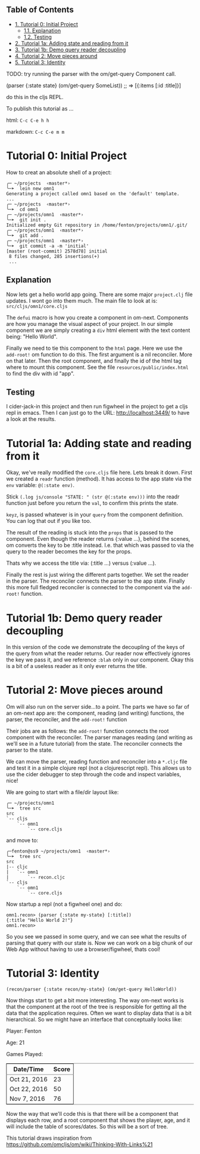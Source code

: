 <div id="table-of-contents">
<h2>Table of Contents</h2>
<div id="text-table-of-contents">
<ul>
<li><a href="#sec-1">1. Tutorial 0: Initial Project</a>
<ul>
<li><a href="#sec-1-1">1.1. Explanation</a></li>
<li><a href="#sec-1-2">1.2. Testing</a></li>
</ul>
</li>
<li><a href="#sec-2">2. Tutorial 1a: Adding state and reading from it</a></li>
<li><a href="#sec-3">3. Tutorial 1b: Demo query reader decoupling</a></li>
<li><a href="#sec-4">4. Tutorial 2: Move pieces around</a></li>
<li><a href="#sec-5">5. Tutorial 3: Identity</a></li>
</ul>
</div>
</div>

TODO: try running the parser with the om/get-query Component call.

(parser {:state state} (om/get-query SomeList))
;; => [{:items [:id :title]}]

do this in the cljs REPL.

To publish this tutorial as &#x2026;

html: `C-c C-e h h`

markdown: `C-c C-e m m`

# Tutorial 0: Initial Project<a id="sec-1" name="sec-1"></a>

How to creat an absolute shell of a project:

    ╭─ ~/projects  ‹master*› 
    ╰─➤  lein new omn1
    Generating a project called omn1 based on the 'default' template.
    ...
    ╭─ ~/projects  ‹master*› 
    ╰─➤  cd omn1
    ╭─ ~/projects/omn1  ‹master*› 
    ╰─➤  git init .
    Initialized empty Git repository in /home/fenton/projects/omn1/.git/
    ╭─ ~/projects/omn1  ‹master*› 
    ╰─➤  git add .
    ╭─ ~/projects/omn1  ‹master*› 
    ╰─➤  git commit -a -m 'initial'
    [master (root-commit) 2578d78] initial
     8 files changed, 285 insertions(+)
     ...

## Explanation<a id="sec-1-1" name="sec-1-1"></a>

Now lets get a hello world app going.  There are some major
`project.clj` file updates.  I wont go into them much.  The main file
to look at is: `src/cljs/omn1/core.cljs`

The `defui` macro is how you create a component in om-next.
Components are how you manage the visual aspect of your project.  In
our simple component we are simply creating a `div` html element with
the text content being: "Hello World".

Finally we need to tie this component to the `html` page.  Here we use
the `add-root!` om function to do this.  The first argument is
a nil reconciler.  More on that later.  Then the root component, and
finally the id of the html tag where to mount this component.  See the
file `resources/public/index.html` to find the div with id "app".

## Testing<a id="sec-1-2" name="sec-1-2"></a>

I cider-jack-in this project and then run figwheel in the project to
get a cljs repl in emacs.  Then I can just go to the URL:
<http://localhost:3449/> to have a look at the results.

# Tutorial 1a: Adding state and reading from it<a id="sec-2" name="sec-2"></a>

Okay, we've really modified the `core.cljs` file here.  Lets break it
down.  First we created a `readr` function (method).  It has access to
the app state via the `env` variable: `@(:state env)`.

Stick `(.log js/console "STATE: " (str @(:state env)))` into the readr
function just before you return the `val`, to confirm this prints the
state.

`keyz`, is passed whatever is in your `query` from the component
definition.  You can log that out if you like too.

The result of the reading is stuck into the `props` that is passed to
the component.  Even though the reader returns {:value &#x2026;}, behind
the scenes, om converts the key to be :title instead.  I.e. that which
was passed to via the query to the reader becomes the key for the
props.

Thats why we access the title via: (:title &#x2026;) versus (:value &#x2026;).

Finally the rest is just wiring the different parts together.  We set
the reader in the parser.  The reconciler connects the parser to the
app state.  Finally this more full fledged reconciler is connected to
the component via the `add-root!` function.

# Tutorial 1b: Demo query reader decoupling<a id="sec-3" name="sec-3"></a>

In this version of the code we demonstrate the decoupling of the keys
of the query from what the reader returns.  Our reader now effectively
ignores the key we pass it, and we reference `:blah` only in our
component.  Okay this is a bit of a useless reader as it only ever
returns the title.

# Tutorial 2: Move pieces around<a id="sec-4" name="sec-4"></a>

Om will also run on the server side&#x2026;to a point.  The parts we have
so far of an om-next app are: the component, reading (and writing)
functions, the parser, the reconciler, and the `add-root!` function

Their jobs are as follows: the `add-root!` function connects the root
component with the reconciler.  The parser manages reading (and
writing as we'll see in a future tutorial) from the state.  The
reconciler connects the parser to the state.

We can move the parser, reading function and reconciler into a
`*.cljc` file and test it in a simple clojure repl (not a
clojurescript repl).  This allows us to use the cider debugger to step
through the code and inspect variables, nice!

We are going to start with a file/dir layout like:

    ╭─ ~/projects/omn1
    ╰─➤  tree src
    src
    `-- cljs
        `-- omn1
            `-- core.cljs

and move to:

    ╭─fenton@ss9 ~/projects/omn1  ‹master*› 
    ╰─➤  tree src
    src
    |-- cljc
    |   `-- omn1
    |       `-- recon.cljc
    `-- cljs
        `-- omn1
            `-- core.cljs

Now startup a repl (not a figwheel one) and do:

    omn1.recon> (parser {:state my-state} [:title])
    {:title "Hello World 2!"}
    omn1.recon>

So you see we passed in some query, and we can see what the results of
parsing that query with our state is.  Now we can work on a big chunk
of our Web App without having to use a browser/figwheel, thats cool!

# Tutorial 3: Identity<a id="sec-5" name="sec-5"></a>

    (recon/parser {:state recon/my-state} (om/get-query HelloWorld))

Now things start to get a bit more interesting.  The way om-next works
is that the component at the root of the tree is responsible for
getting all the data that the application requires.  Often we want to
display data that is a bit hierarchical.  So we might have an
interface that conceptually looks like:

Player: Fenton

Age: 21

Games Played:

<table border="2" cellspacing="0" cellpadding="6" rules="groups" frame="hsides">


<colgroup>
<col  class="left" />

<col  class="right" />
</colgroup>
<thead>
<tr>
<th scope="col" class="left">Date/Time</th>
<th scope="col" class="right">Score</th>
</tr>
</thead>

<tbody>
<tr>
<td class="left">Oct 21, 2016</td>
<td class="right">23</td>
</tr>


<tr>
<td class="left">Oct 22, 2016</td>
<td class="right">50</td>
</tr>


<tr>
<td class="left">Nov 7, 2016</td>
<td class="right">76</td>
</tr>
</tbody>
</table>

Now the way that we'll code this is that there will be a component
that displays each row, and a root component that shows the player,
age, and it will include the table of scores/dates.  So this will be a
sort of tree.

This tutorial draws inspiration from
<https://github.com/omcljs/om/wiki/Thinking-With-Links%21>